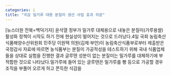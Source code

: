 ```yaml
---
categories: i
title: "국감 밀가루 대용 분질미 생산 사업 효과 의문"
---
```

[뉴스더원 전북=백덕기자] 윤석열 정부가 밀가루 대체용으로 내놓은 분질미(가루용쌀) 활성화 정책이 시작도 하기 전에 현실성이 떨어지는 것으로 드러났다.4일 국회 농림축산식품해양수산위원회 민주당 이원택 의원(김제·부안)이 농림축산식품부로부터 제출받은 국정감사 자료에 따르면 농식품부는 분질미 가공적성을 테스트하기 위해 국내 식품업체들을 상대로 실험을 진행한 결과 글루텐 성분이 없는 분질미는 밀가루를 대체하기에 부적합한 것으로 나타났다.밀가루에 들어 있는 글루텐은 밀가루를 빵 등으로 가공할 경우 조직을 부풀어 오르게 하고 쫀득한 식감을